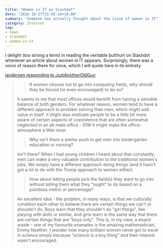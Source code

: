 ```yaml
---
title: "Women in IT on Slashdot"
date: "2016-10-27T15:56:10+10:00"
summary: "Someone has actually thought about the issue of women in IT"
category: Internet
tag:
- news
- slashdot
- women-in-it
---
```

I delight (too strong a term) in reading the veritable butthurt on Slashdot whenever an article about women in IT appears. Surprisingly, there was a voice of reason there for once, which I will quote here in its entirety.

[jandersen responding to JustAnotherOldGuy]\:

>> If women choose not to go into computing fields, why should they be forced (or even encouraged) to do so?
>
> It seems to me that most offices would benefit from having a sensible balance of both genders. For whatever reason, women tend to have a different approach to problem solving than men, which might add value in itself. It might also motivate people to be a little bit more aware of certain aspects of coexistence that are often somewhat neglected in an all-male office - IOW it might make the office-atmosphere a little nicer.
>
>> Why isn't there a similar push to get men into kindergarten education or nursing?
>
> Isn't there? When I had young children I heard about that constantly; men can make a very valuable contribution to the traditional women's jobs. We simply have a different approach doing things (and it hasn't got a lot to do with the Trump approach to women either).
>
>> How about letting people pick the field(s) they want to go into without telling them what they "ought" to do based on a pointless metric or percentage?
>
> An excellent idea - the problem, in many ways, is that we culturally condition each other to believe there are certain things we can't or shouldn't do. Boys learn that they shouldn't do "girl things", like playing with dolls or similar, and girls learn in the same way that there are certain things that are "boys only". This is, in my view, a stupid waste - one of my favourite examples is the amazing mathematician, Emmy Noether; I wonder how many brilliant women never got to excel in science simply because "science is a boy thing" and their interest wasn't encouraged.

[jandersen responding to JustAnotherOldGuy]: https://news.slashdot.org/comments.pl?sid=9808049&cid=53139417

